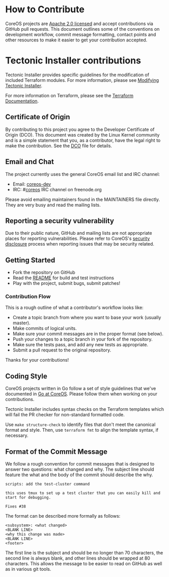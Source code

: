 # How to Contribute

CoreOS projects are [Apache 2.0 licensed](LICENSE) and accept contributions via
GitHub pull requests. This document outlines some of the conventions on
development workflow, commit message formatting, contact points and other
resources to make it easier to get your contribution accepted.

# Tectonic Installer contributions

Tectonic Installer provides specific guidelines for the modification of included Terraform modules. For more information, please see [Modifying Tectonic Installer][modify-installer].

For more information on Terraform, please see the [Terraform Documentation][tf-doc].

## Certificate of Origin

By contributing to this project you agree to the Developer Certificate of
Origin (DCO). This document was created by the Linux Kernel community and is a
simple statement that you, as a contributor, have the legal right to make the
contribution. See the [DCO](DCO) file for details.

## Email and Chat

The project currently uses the general CoreOS email list and IRC channel:
- Email: [coreos-dev](https://groups.google.com/forum/#!forum/coreos-dev)
- IRC: #[coreos](irc://irc.freenode.org:6667/#coreos) IRC channel on freenode.org

Please avoid emailing maintainers found in the MAINTAINERS file directly. They
are very busy and read the mailing lists.

##  Reporting a security vulnerability

Due to their public nature, GitHub and mailing lists are not appropriate places for reporting vulnerabilities. Please refer to CoreOS's [security disclosure][disclosure] process when reporting issues that may be security related.

## Getting Started

- Fork the repository on GitHub
- Read the [README](README.md) for build and test instructions
- Play with the project, submit bugs, submit patches!

### Contribution Flow

This is a rough outline of what a contributor's workflow looks like:

- Create a topic branch from where you want to base your work (usually master).
- Make commits of logical units.
- Make sure your commit messages are in the proper format (see below).
- Push your changes to a topic branch in your fork of the repository.
- Make sure the tests pass, and add any new tests as appropriate.
- Submit a pull request to the original repository.

Thanks for your contributions!

## Coding Style

CoreOS projects written in Go follow a set of style guidelines that we've documented in [Go at CoreOS][coreos-golang]. Please follow them when
working on your contributions.


Tectonic Installer includes syntax checks on the Terraform templates which will fail the PR checker for non-standard formatted code.

Use `make structure-check` to identify files that don't meet the canonical format and style. Then, use `terraform fmt` to align the template syntax, if necessary.

## Format of the Commit Message

We follow a rough convention for commit messages that is designed to answer two
questions: what changed and why. The subject line should feature the what and
the body of the commit should describe the why.

```
scripts: add the test-cluster command

this uses tmux to set up a test cluster that you can easily kill and
start for debugging.

Fixes #38
```

The format can be described more formally as follows:

```
<subsystem>: <what changed>
<BLANK LINE>
<why this change was made>
<BLANK LINE>
<footer>
```

The first line is the subject and should be no longer than 70 characters, the
second line is always blank, and other lines should be wrapped at 80 characters.
This allows the message to be easier to read on GitHub as well as in various
git tools.


[modify-installer]: Documentation/contrib/modify-installer.md
[tf-doc]: https://www.terraform.io/docs/index.html
[coreos-golang]: https://github.com/coreos/docs/tree/master/golang
[disclosure]: https://coreos.com/security/disclosure/